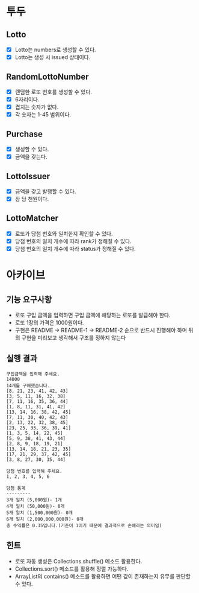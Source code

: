 # 투두
## Lotto
- [x] Lotto는 numbers로 생성할 수 있다.
- [x] Lotto는 생성 시 issued 상태이다.

## RandomLottoNumber
- [x] 랜덤한 로또 번호를 생성할 수 있다.
- [x] 6자리이다.
- [x] 겹치는 숫자가 없다.
- [x] 각 숫자는 1-45 범위이다.

## Purchase
- [x] 생성할 수 있다.
- [x] 금액을 갖는다.

## LottoIssuer
- [x] 금액을 갖고 발행할 수 있다.
- [x] 장 당 천원이다.

## LottoMatcher
- [x] 로또가 당첨 번호와 일치한지 확인할 수 있다.
- [x] 당첨 번호의 일치 개수에 따라 rank가 정해질 수 있다.
- [x] 당첨 번호의 일치 개수에 따라 status가 정해질 수 있다.

# 아카이브

## 기능 요구사항
- 로또 구입 금액을 입력하면 구입 금액에 해당하는 로또를 발급해야 한다.
- 로또 1장의 가격은 1000원이다.
- 구현은 README -> README-1 -> README-2 순으로 반드시 진행해야 하며 뒤의 구현을 미리보고 생각해서 구조를 정하지 않는다

## 실행 결과
```
구입금액을 입력해 주세요.
14000
14개를 구매했습니다.
[8, 21, 23, 41, 42, 43]
[3, 5, 11, 16, 32, 38]
[7, 11, 16, 35, 36, 44]
[1, 8, 11, 31, 41, 42]
[13, 14, 16, 38, 42, 45]
[7, 11, 30, 40, 42, 43]
[2, 13, 22, 32, 38, 45]
[23, 25, 33, 36, 39, 41]
[1, 3, 5, 14, 22, 45]
[5, 9, 38, 41, 43, 44]
[2, 8, 9, 18, 19, 21]
[13, 14, 18, 21, 23, 35]
[17, 21, 29, 37, 42, 45]
[3, 8, 27, 30, 35, 44]

당첨 번호를 입력해 주세요.
1, 2, 3, 4, 5, 6

당첨 통계
---------
3개 일치 (5,000원)- 1개
4개 일치 (50,000원)- 0개
5개 일치 (1,500,000원)- 0개
6개 일치 (2,000,000,000원)- 0개
총 수익률은 0.35입니다.(기준이 1이기 때문에 결과적으로 손해라는 의미임)
```

## 힌트
- 로또 자동 생성은 Collections.shuffle() 메소드 활용한다.
- Collections.sort() 메소드를 활용해 정렬 가능하다.
- ArrayList의 contains() 메소드를 활용하면 어떤 값이 존재하는지 유무를 판단할 수 있다.
